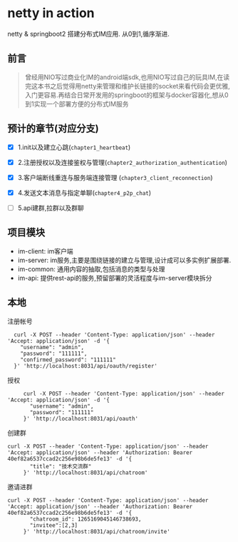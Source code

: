 # netty in action
netty & springboot2 搭建分布式IM应用. 从0到1,循序渐进.

## 前言
> 曾经用NIO写过商业化IM的android端sdk,也用NIO写过自己的玩具IM,在读完<netty in action>这本书之后觉得用netty来管理和维护长链接的socket来看代码会更优雅,入门更容易.再结合日常开发用的springboot的框架与docker容器化,想从0到1实现一个部署方便的分布式IM服务



 

## 预计的章节(对应分支)
* [x] 1.init以及建立心跳(`chapter1_heartbeat`)
* [x] 2.注册授权以及连接鉴权与管理(`chapter2_authorization_authentication`)
* [x] 3.客户端断线重连与服务端连接管理 (`chapter3_client_reconnection`)
* [x] 4.发送文本消息与指定单聊(`chapter4_p2p_chat`)
* [ ] 5.api建群,拉群以及群聊





## 项目模块
* im-client: im客户端                                                                                                    
* im-server: im服务,主要是围绕链接的建立与管理,设计成可以多实例扩展部署.
* im-common: 通用内容的抽取,包括消息的类型与处理
* im-api: 提供rest-api的服务,预留部署的灵活程度与im-server模块拆分



## 本地
注册帐号
```
  curl -X POST --header 'Content-Type: application/json' --header 'Accept: application/json' -d '{
    "username": "admin",
    "password": "111111",
    "confirmed_password": "111111"
  }' 'http://localhost:8031/api/oauth/register'
```

授权
```
     curl -X POST --header 'Content-Type: application/json' --header 'Accept: application/json' -d '{
       "username": "admin",
       "password": "111111"
     }' 'http://localhost:8031/api/oauth'
```       

创建群

```
curl -X POST --header 'Content-Type: application/json' --header 'Accept: application/json' --header 'Authorization: Bearer 40ef82a6537ccad2c256e98b6de5fe13' -d '{
       "title": "技术交流群"
     }' 'http://localhost:8031/api/chatroom'
```    

邀请进群

```
curl -X POST --header 'Content-Type: application/json' --header 'Accept: application/json' --header 'Authorization: Bearer 40ef82a6537ccad2c256e98b6de5fe13' -d '{
       "chatroom_id": 1265169045146738693,
       "invitee":[2,3] 
     }' 'http://localhost:8031/api/chatroom/invite'

```


